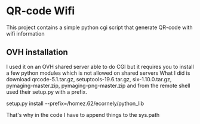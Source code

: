 # QR-code Wifi
This project contains a simple python cgi script that generate QR-code with wifi information

## OVH installation

I used it on an OVH shared server able to do CGI but it requires you to install a few python modules which is not allowed on shared servers
What I did is download qrcode-5.1.tar.gz, setuptools-19.6.tar.gz, six-1.10.0.tar.gz, pymaging-master.zip, pymaging-png-master.zip and from the remote shell used their setup.py with a prefix.

setup.py install --prefix=/homez.62/ecornely/python_lib

That's why in the code I have to append things to the sys.path
